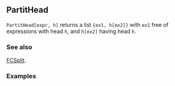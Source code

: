 ## PartitHead

`PartitHead[expr, h]` returns a list `{ex1, h[ex2]}` with `ex1` free of expressions with head `h`, and `h[ex2]` having head `h`.

### See also

[FCSplit](FCSplit).

### Examples